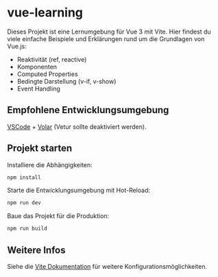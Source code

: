 
# vue-learning

Dieses Projekt ist eine Lernumgebung für Vue 3 mit Vite.
Hier findest du viele einfache Beispiele und Erklärungen rund um die Grundlagen von Vue.js:

- Reaktivität (ref, reactive)
- Komponenten
- Computed Properties
- Bedingte Darstellung (v-if, v-show)
- Event Handling

## Empfohlene Entwicklungsumgebung

[VSCode](https://code.visualstudio.com/) + [Volar](https://marketplace.visualstudio.com/items?itemName=Vue.volar) (Vetur sollte deaktiviert werden).

## Projekt starten

Installiere die Abhängigkeiten:

```sh
npm install
```

Starte die Entwicklungsumgebung mit Hot-Reload:

```sh
npm run dev
```

Baue das Projekt für die Produktion:

```sh
npm run build
```

## Weitere Infos

Siehe die [Vite Dokumentation](https://vite.dev/config/) für weitere Konfigurationsmöglichkeiten.
